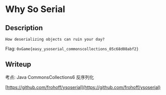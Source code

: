 # Why So Serial

## Description

```
How deserializing objects can ruin your day?
```

Flag: `0xGame{easy_ysoserial_commonscollections_05c68d08abf2}`

## Writeup

考点: Java CommonsCollections6 反序列化

[https://github.com/frohoff/ysoserial](https://github.com/frohoff/ysoserial)